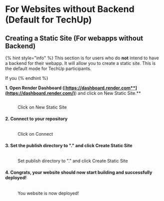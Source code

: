 # For Websites without Backend (Default for TechUp)

## Creating a Static Site (For webapps without Backend)&#x20;

{% hint style="info" %}
This section is for users who do **not** intend to have a backend for their webapp. It will allow you to create a static site. This is the default mode for TechUp participants.&#x20;

If you&#x20;
{% endhint %}

**1. Open Render Dashboard (**[**https://dashboard.render.com**](https://dashboard.render.com/)**) and click on New Static Site.**

<figure><img src="../../../.gitbook/assets/ren-8.avif" alt=""><figcaption><p>Click on New Static Site</p></figcaption></figure>

#### 2. Connect to your repository



<figure><img src="../../../.gitbook/assets/ren-9.avif" alt=""><figcaption><p>Click on Connect</p></figcaption></figure>

#### 3. Set the publish directory to "." and click Create Static Site

<figure><img src="../../../.gitbook/assets/ren-10.avif" alt=""><figcaption><p>Set publish directory to "." and click Create Static Site</p></figcaption></figure>



#### 4. Congrats, your website should now start building and successfully deployed!

<figure><img src="../../../.gitbook/assets/ren-11.avif" alt=""><figcaption><p>You website is now deployed!</p></figcaption></figure>



